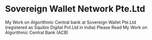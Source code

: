 # Sovereign Wallet Network Pte.Ltd
My Work on Algorithmic Central bank at Sovereign Wallet Pte.Ltd (registered as Squibix Digital Pvt.Ltd in India) 
Please Read My Work on Algorithmic Central Bank (ACB) 
